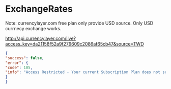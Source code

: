 # ExchangeRates

Note: currencylayer.com free plan only provide USD source. Only USD currnecy exchange works.

http://api.currencylayer.com/live?access_key=da21158f52a9f279609c2086af65cb47&source=TWD

```JSON
{
"success": false,
"error": {
"code": 105,
"info": "Access Restricted - Your current Subscription Plan does not support Source Currency Switching."
}
}
```
